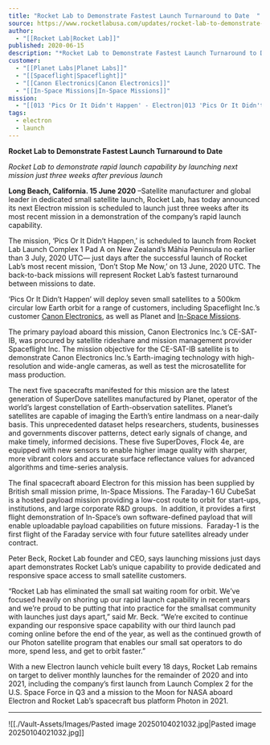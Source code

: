 ```yaml
---
title: "Rocket Lab to Demonstrate Fastest Launch Turnaround to Date  "
source: https://www.rocketlabusa.com/updates/rocket-lab-to-demonstrate-fastest-launch-turnaround-to-date/
author:
  - "[[Rocket Lab|Rocket Lab]]"
published: 2020-06-15
description: "*Rocket Lab to Demonstrate Fastest Launch Turnaround to Date *"
customer:
  - "[[Planet Labs|Planet Labs]]"
  - "[[Spaceflight|Spaceflight]]"
  - "[[Canon Electronics|Canon Electronics]]"
  - "[[In-Space Missions|In-Space Missions]]"
mission:
  - "[[013 'Pics Or It Didn't Happen' - Electron|013 'Pics Or It Didn't Happen' - Electron]]"
tags:
  - electron
  - launch
---
```

**Rocket Lab to Demonstrate Fastest Launch Turnaround to Date** 

*Rocket Lab to demonstrate rapid launch capability by launching next mission just three weeks after previous launch*

**Long Beach, California. 15 June 2020** –Satellite manufacturer and global leader in dedicated small satellite launch, Rocket Lab, has today announced its next Electron mission is scheduled to launch just three weeks after its most recent mission in a demonstration of the company’s rapid launch capability.

The mission, ‘Pics Or It Didn’t Happen,’ is scheduled to launch from Rocket Lab Launch Complex 1 Pad A on New Zealand’s Māhia Peninsula no earlier than 3 July, 2020 UTC— just days after the successful launch of Rocket Lab’s most recent mission, ‘Don’t Stop Me Now,’ on 13 June, 2020 UTC. The back-to-back missions will represent Rocket Lab’s fastest turnaround between missions to date.

‘Pics Or It Didn’t Happen’ will deploy seven small satellites to a 500km circular low Earth orbit for a range of customers, including Spaceflight Inc.’s customer [Canon Electronics](https://en.canon-elec.co.jp/), as well as Planet and [In-Space Missions](https://in-space.co.uk/).

The primary payload aboard this mission, Canon Electronics Inc.’s CE-SAT-IB, was procured by satellite rideshare and mission management provider Spaceflight Inc. The mission objective for the CE-SAT-IB satellite is to demonstrate Canon Electronics Inc.’s Earth-imaging technology with high-resolution and wide-angle cameras, as well as test the microsatellite for mass production.

The next five spacecrafts manifested for this mission are the latest generation of SuperDove satellites manufactured by Planet, operator of the world’s largest constellation of Earth-observation satellites. Planet’s satellites are capable of imaging the Earth’s entire landmass on a near-daily basis. This unprecedented dataset helps researchers, students, businesses and governments discover patterns, detect early signals of change, and make timely, informed decisions. These five SuperDoves, Flock 4e, are equipped with new sensors to enable higher image quality with sharper, more vibrant colors and accurate surface reflectance values for advanced algorithms and time-series analysis.

The final spacecraft aboard Electron for this mission has been supplied by British small mission prime, In-Space Missions. The Faraday-1 6U CubeSat is a hosted payload mission providing a low-cost route to orbit for start-ups, institutions, and large corporate R&D groups.  In addition, it provides a first flight demonstration of In-Space’s own software-defined payload that will enable uploadable payload capabilities on future missions.  Faraday-1 is the first flight of the Faraday service with four future satellites already under contract.

Peter Beck, Rocket Lab founder and CEO, says launching missions just days apart demonstrates Rocket Lab’s unique capability to provide dedicated and responsive space access to small satellite customers.

“Rocket Lab has eliminated the small sat waiting room for orbit. We’ve focused heavily on shoring up our rapid launch capability in recent years and we’re proud to be putting that into practice for the smallsat community with launches just days apart,” said Mr. Beck. “We’re excited to continue  expanding our responsive space capability with our third launch pad coming online before the end of the year, as well as the continued growth of our Photon satellite program that enables our small sat operators to do more, spend less, and get to orbit faster.”

With a new Electron launch vehicle built every 18 days, Rocket Lab remains on target to deliver monthly launches for the remainder of 2020 and into 2021, including the company’s first launch from Launch Complex 2 for the U.S. Space Force in Q3 and a mission to the Moon for NASA aboard Electron and Rocket Lab’s spacecraft bus platform Photon in 2021.

---

![[./Vault-Assets/Images/Pasted image 20250104021032.jpg|Pasted image 20250104021032.jpg]]